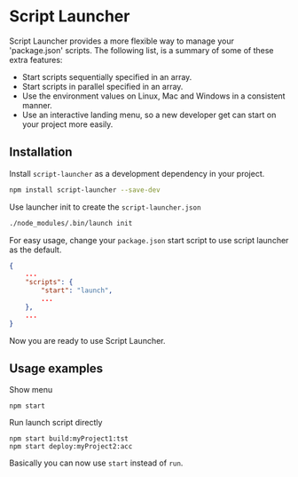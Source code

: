 # Script Launcher

Script Launcher provides a more flexible way to manage your 'package.json' scripts. The following list, is a summary of some of these extra features:

* Start scripts sequentially specified in an array.
* Start scripts in parallel specified in an array.
* Use the environment values on Linux, Mac and Windows in a consistent manner.
* Use an interactive landing menu, so a new developer get can start on your project more easily.


## Installation

Install `script-launcher` as a development dependency in your project.
``` bash
npm install script-launcher --save-dev
```

Use launcher init to create the `script-launcher.json`
``` bash
./node_modules/.bin/launch init
```

For easy usage, change your `package.json` start script to use script launcher as the default.
``` json
{
    ...
    "scripts": {
        "start": "launch",
        ...
    },
    ...
}
```
Now you are ready to use Script Launcher.

## Usage examples

Show menu
```
npm start
```

Run launch script directly
```
npm start build:myProject1:tst
npm start deploy:myProject2:acc
```
Basically you can now use `start` instead of `run`.
